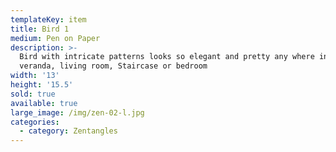 ```yaml
---
templateKey: item
title: Bird 1
medium: Pen on Paper
description: >-
  Bird with intricate patterns looks so elegant and pretty any where in the
  veranda, living room, Staircase or bedroom
width: '13'
height: '15.5'
sold: true
available: true
large_image: /img/zen-02-l.jpg
categories:
  - category: Zentangles
---
```


